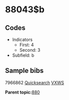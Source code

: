 # 88043$b

## Codes

-   Indicators
    -   First: 4
    -   Second: 3
-   Subfield: b

## Sample bibs

7966862 [Quicksearch](https://search.library.yale.edu/catalog/7966862) [VXWS](http://prodorbis.library.yale.edu:7014/vxws/GetHoldingsService?bibId=7966862)

**Parent topic:**[880](../../tags/880/880.md)

